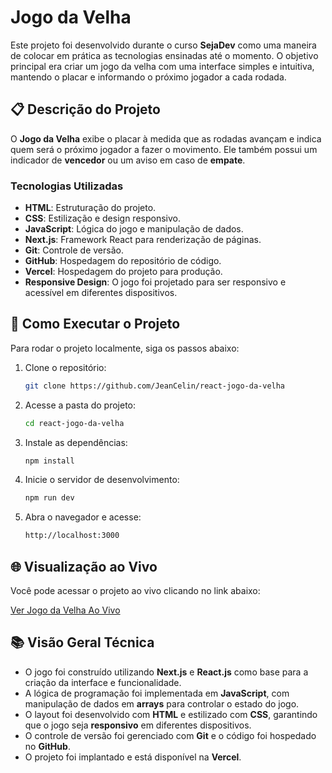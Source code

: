 # Jogo da Velha

Este projeto foi desenvolvido durante o curso **SejaDev** como uma maneira de colocar em prática as tecnologias ensinadas até o momento. O objetivo principal era criar um jogo da velha com uma interface simples e intuitiva, mantendo o placar e informando o próximo jogador a cada rodada.

## 📋 Descrição do Projeto

O **Jogo da Velha** exibe o placar à medida que as rodadas avançam e indica quem será o próximo jogador a fazer o movimento. Ele também possui um indicador de **vencedor** ou um aviso em caso de **empate**.

### Tecnologias Utilizadas

- **HTML**: Estruturação do projeto.
- **CSS**: Estilização e design responsivo.
- **JavaScript**: Lógica do jogo e manipulação de dados.
- **Next.js**: Framework React para renderização de páginas.
- **Git**: Controle de versão.
- **GitHub**: Hospedagem do repositório de código.
- **Vercel**: Hospedagem do projeto para produção.
- **Responsive Design**: O jogo foi projetado para ser responsivo e acessível em diferentes dispositivos.

## 🚀 Como Executar o Projeto

Para rodar o projeto localmente, siga os passos abaixo:

1. Clone o repositório:
   ```bash
   git clone https://github.com/JeanCelin/react-jogo-da-velha
2. Acesse a pasta do projeto:
   ```bash
   cd react-jogo-da-velha
   ```
3. Instale as dependências:
   ```bash
   npm install
   ```
4. Inicie o servidor de desenvolvimento:
   ```bash
   npm run dev
   ```
5. Abra o navegador e acesse:
   ```bash
   http://localhost:3000
   ```
## 🌐 Visualização ao Vivo

Você pode acessar o projeto ao vivo clicando no link abaixo:

[Ver Jogo da Velha Ao Vivo](https://react-jogo-da-velha-ruddy.vercel.app/)

## 📚 Visão Geral Técnica

- O jogo foi construído utilizando **Next.js** e **React.js** como base para a criação da interface e funcionalidade.
- A lógica de programação foi implementada em **JavaScript**, com manipulação de dados em **arrays** para controlar o estado do jogo.
- O layout foi desenvolvido com **HTML** e estilizado com **CSS**, garantindo que o jogo seja **responsivo** em diferentes dispositivos.
- O controle de versão foi gerenciado com **Git** e o código foi hospedado no **GitHub**.
- O projeto foi implantado e está disponível na **Vercel**.
